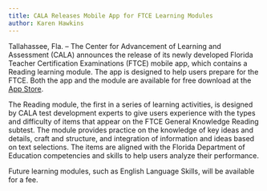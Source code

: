 ```yaml
---
title: CALA Releases Mobile App for FTCE Learning Modules
author: Karen Hawkins
---
```


Tallahassee, Fla. – The Center for Advancement of Learning and Assessment (CALA) announces the release of its newly developed Florida Teacher Certification Examinations (FTCE) mobile app, which contains a Reading learning module. The app is designed to help users prepare for the FTCE. Both the app and the module are available for free download at the [App Store][app].  

The Reading module, the first in a series of learning activities, is designed by CALA test development experts to give users experience with the types and difficulty of items that appear on the FTCE General Knowledge Reading subtest. The module provides practice on the knowledge of key ideas and details, craft and structure, and integration of information and ideas based on text selections. The items are aligned with the Florida Department of Education competencies and skills to help users analyze their performance.  

Future learning modules, such as English Language Skills, will be available for a fee.

[app]: https://itunes.apple.com/us/app/fsu-mobile/id372797911?mt=8
